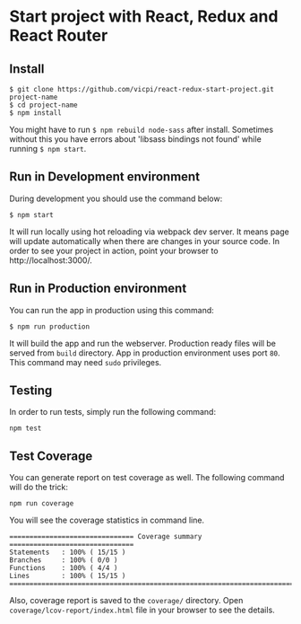 # Start project with React, Redux and React Router

## Install

```
$ git clone https://github.com/vicpi/react-redux-start-project.git project-name
$ cd project-name
$ npm install
```

You might have to run `$ npm rebuild node-sass` after install. Sometimes without this you have errors about 'libsass bindings not found' while running `$ npm start`.

## Run in Development environment

During development you should use the command below:
  
  ```
  $ npm start
  ```

It will run locally using hot reloading via webpack dev server. It means page will update automatically when there are changes in your source code. In order to see your project in action, point your browser to http://localhost:3000/.

## Run in Production environment

You can run the app in production using this command:
  
   ```
   $ npm run production
   ```

It will build the app and run the webserver. Production ready files will be served from `build` directory.
App in production environment uses port `80`.
This command may need `sudo` privileges.

## Testing

In order to run tests, simply run the following command:
```
npm test
```

## Test Coverage

You can generate report on test coverage as well. The following command will do the trick:
```
npm run coverage
```
You will see the coverage statistics in command line.
```
=============================== Coverage summary ===============================
Statements   : 100% ( 15/15 )
Branches     : 100% ( 0/0 )
Functions    : 100% ( 4/4 )
Lines        : 100% ( 15/15 )
================================================================================
```
Also, coverage report is saved to the `coverage/` directory. Open `coverage/lcov-report/index.html` file in your browser to see the details.
